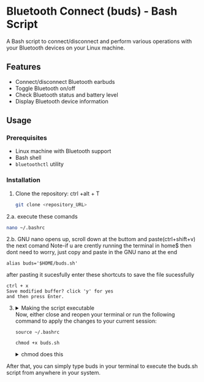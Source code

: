 # Bluetooth Connect (buds) - Bash Script

A Bash script to connect/disconnect and perform various operations with your Bluetooth devices on your Linux machine.

## Features

- Connect/disconnect Bluetooth earbuds
- Toggle Bluetooth on/off
- Check Bluetooth status and battery level
- Display Bluetooth device information

## Usage

### Prerequisites

- Linux machine with Bluetooth support
- Bash shell
- `bluetoothctl` utility

### Installation

1. Clone the repository: ctrl +alt + T 
   ```bash
   git clone <repository_URL>
2.a. execute these comands
   ```bash
   nano ~/.bashrc
```
2.b. GNU nano opens up, scroll down at the buttom and paste(ctrl+shift+v) the next comand
    Note-if u are crently running the terminal in home$ then dont need to worry, just copy and paste in the GNU nano at the end
    
    alias buds='$HOME/buds.sh'

  after pasting it sucesfully 
  enter these shortcuts to save the file sucessfully 
  ``` 
  ctrl + x
 Save modified buffer? click 'y' for yes
and then press Enter.
```
3. <details><summary>Making the script executable </summary> its because</details>
    Now, either close and reopen your terminal or run the following command to apply the changes to your current session:
    
    ```
    source ~/.bashrc
    ```
    
    ```
    chmod +x buds.sh
    ```
   <details>  <summary>chmod does this</summary>This command grants execute permissions to the owner, group, and others.

After that, you can simply type buds in your terminal to execute the buds.sh script from anywhere in your system.


